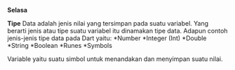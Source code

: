 __Selasa__

__Tipe__ Data adalah jenis nilai yang tersimpan pada suatu variabel. Yang berarti jenis atau tipe suatu variabel itu dinamakan tipe data. Adapun contoh jenis-jenis tipe data pada Dart yaitu:
 *Number
    *Integer (Int)
    *Double
 *String
 *Boolean
 *Runes
 *Symbols
 
Variable yaitu suatu simbol untuk menandakan dan menyimpan suatu nilai.

